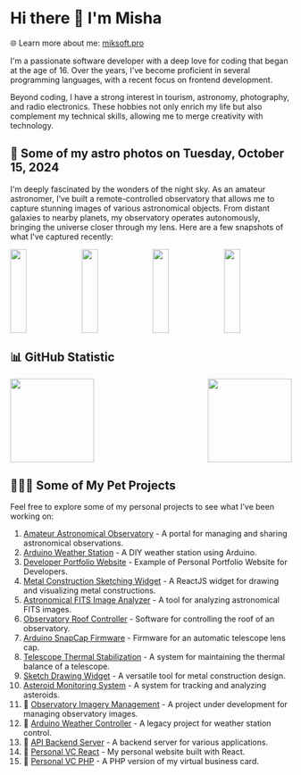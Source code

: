# Hi there 👋 I'm Misha
🌐 Learn more about me: [miksoft.pro](https://miksoft.pro)

I'm a passionate software developer with a deep love for coding that began at the age of 16. Over the years, I've become proficient in several programming languages, with a recent focus on frontend development.

Beyond coding, I have a strong interest in tourism, astronomy, photography, and radio electronics. These hobbies not only enrich my life but also complement my technical skills, allowing me to merge creativity with technology.

## 🔭 Some of my astro photos on Tuesday, October 15, 2024

I'm deeply fascinated by the wonders of the night sky. As an amateur astronomer, I’ve built a remote-controlled observatory that allows me to capture stunning images of various astronomical objects. From distant galaxies to nearby planets, my observatory operates autonomously, bringing the universe closer through my lens. Here are a few snapshots of what I’ve captured recently:

<div style="display: flex; justify-content: space-between;">
   <img src="https://api.astro.miksoft.pro/photos/NGC_4565-450m-2021.05.10_thumb.jpg" alt="" style="width: 24%; height: 150px; object-fit: cover;" />
   <img src="https://api.astro.miksoft.pro/photos/NGC_7000-400m-2021.01.13_thumb.jpg" alt="" style="width: 24%; height: 150px; object-fit: cover;" />
   <img src="https://api.astro.miksoft.pro/photos/M42-370m-2022.01.25_thumb.jpg" alt="" style="width: 24%; height: 150px; object-fit: cover;" />
   <img src="https://api.astro.miksoft.pro/photos/M51-625m-2022.05.15_thumb.jpg" alt="" style="width: 24%; height: 150px; object-fit: cover;" />
</div>

## 📊 GitHub Statistic

<div style="display: flex; justify-content: space-between; flex-wrap: nowrap;">
  <img src="https://github-readme-stats.vercel.app/api?username=miksrv&show_icons=true&theme=slateorange&hide_title=true&include_all_commits=true&count_private=true" style="height: 150px;" />
  <img src="https://github-readme-stats.vercel.app/api/top-langs/?username=miksrv&langs_count=6&layout=compact&theme=slateorange" style="height: 150px;" />
</div>

## 👨🏻‍💻 Some of My Pet Projects

Feel free to explore some of my personal projects to see what I’ve been working on:

1. [Amateur Astronomical Observatory](https://github.com/miksrv/astronomy-portal) - A portal for managing and sharing astronomical observations.
2. [Arduino Weather Station](https://github.com/miksrv/arduino-weather-station) - A DIY weather station using Arduino.
3. [Developer Portfolio Website](https://github.com/miksrv/developer-portfolio-website) - Example of Personal Portfolio Website for Developers.
4. [Metal Construction Sketching Widget](https://github.com/miksrv/sketch-drawing-widget) - A ReactJS widget for drawing and visualizing metal constructions.
5. [Astronomical FITS Image Analyzer](https://github.com/miksrv/astronomy-fits-parser) - A tool for analyzing astronomical FITS images.
6. [Observatory Roof Controller](https://github.com/miksrv/indi-rollroof-controller) - Software for controlling the roof of an observatory.
7. [Arduino SnapCap Firmware](https://github.com/miksrv/arduino-snapcap) - Firmware for an automatic telescope lens cap.
8. [Telescope Thermal Stabilization](https://github.com/miksrv/telescope_thermal_stabilization) - A system for maintaining the thermal balance of a telescope.
9. [Sketch Drawing Widget](https://github.com/miksrv/sketch-drawing-widget) - A versatile tool for metal construction design.
10. [Asteroid Monitoring System](https://github.com/miksrv/asteroid-monitoring) - A system for tracking and analyzing asteroids.
11. 🚧 [Observatory Imagery Management](https://github.com/miksrv/observatory) - A project under development for managing observatory images.
12. 🚧 [Arduino Weather Controller](https://github.com/miksrv/arduino-weather-station-old) - A legacy project for weather station control.
13. 🚧 [API Backend Server](https://github.com/miksrv/api-backend) - A backend server for various applications.
14. 🚧 [Personal VC React](https://github.com/miksrv/react-personal-webpage) - My personal website built with React.
15. 🚧 [Personal VC PHP](https://github.com/miksrv/vcard) - A PHP version of my virtual business card.

